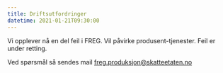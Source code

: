 ```yaml
---
title: Driftsutfordringer
datetime: 2021-01-21T09:30:00
---
```

Vi opplever nå en del feil i FREG. Vil påvirke produsent-tjenester. Feil er under retting.

Ved spørsmål så sendes mail freg.produksjon@skatteetaten.no
